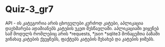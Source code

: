 # Quiz-3_gr7
API - ის კატეგორია არის ცხოველები კერძოდ კატები,  აპლიკაცია დაეხმარება ადამიანებს კატების უკეთ შესწავლაში.
აპლიკაციაში ვიყენებ სამ მოდულს რომლებიც არის *requests, 
                                              *json 
                                              *sqlite3 
მონაცემთა ბაზაში ვინახავ კატების ქვეყნებს, ფაქტებს კატების შესახებ და კატების ჯიშებს.
